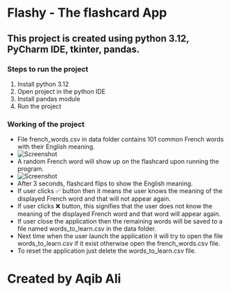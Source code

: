 # Flashy - The flashcard App

## This project is created using python 3.12, PyCharm IDE, tkinter, pandas.

### Steps to run the project
1. Install python 3.12
2. Open project in the python IDE
3. Install pandas module
4. Run the project

### Working of the project
- File french_words.csv in data folder contains 101 common French words with their English meaning.
- ![Screenshot](./data/Screenshotfront.png)
- A random French word will show up on the flashcard upon running the program.
- ![Screenshot](./data/Screenshotback.png)
- After 3 seconds, flashcard flips to show the English meaning.
- If user clicks ✅ button then it means the user knows the meaning of the displayed French word and that will not appear again.
- If user clicks ❌ button, this signifies that the user does not know the meaning of the displayed French word and that word will appear again.
- If user close the application then the remaining words will be saved to a file named words_to_learn.csv in the data folder.
- Next time when the user launch the application it will try to open the file words_to_learn.csv if it exist otherwise open the french_words.csv file.
- To reset the application just delete the words_to_learn.csv file.

# Created by Aqib Ali


